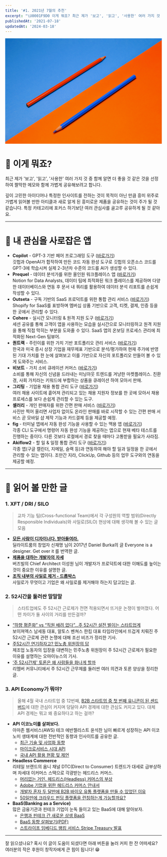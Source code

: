 ```yaml
---
title: '#1. 2021년 7월의 추천'
excerpt: "\U0001F9D0 이게 뭐죠? 최근 제가 '보고', '읽고', '사용한' 여러 가지 것 중 함께 알면 더 좋을 것 같은 것을 선정하여 짤막한 메모와 함께 가볍게 공유해보려고 합니다. 깊이 고민한 아이디어나 특정한 인사이트를 전하는 것이 목적이 아닌 만큼 흥미 위주로 가볍게 읽어볼 만한 아티클과 새로 알게 된 흥미로운 제품을 공유하는 것이 주가 될 것 같습니다. 특..."
publishedAt: '2021-07-18'
updatedAt: '2024-03-18'
---
```

![Cover Image](images/c4jTbfP98.jpeg)

# 🧐 이게 뭐죠? 
최근 제가 '보고', '읽고', '사용한' 여러 가지 것 중 함께 알면 더 좋을 것 같은 것을 선정하여 짤막한 메모와 함께 가볍게 공유해보려고 합니다. 

깊이 고민한 아이디어나 특정한 인사이트를 전하는 것이 목적이 아닌 만큼 흥미 위주로 가볍게 읽어볼 만한 아티클과 새로 알게 된 흥미로운 제품을 공유하는 것이 주가 될 것 같습니다. 특정 카테고리에 포커스 하기보단 여러 관심사를 골고루 공유하게 될 것 같아요. 

---

# 📱 내 관심을 사로잡은 앱
- **Copilot** - GPT-3 기반 페어 프로그래밍 도구 ([바로가기](https://copilot.github.com/))   
   깃헙과 OpenAI가 합작하여 만든 코드 자동 완성 도구로 깃헙의 오픈소스 코드를 GPT-3에 학습시켜 실제 2-3년차 수준의 코드를 AI가 생성할 수 있다.
- **Prequel** - 데이터 분석가를 위한 올인원 워크플레이스 앱 ([바로가기](https://www.prequel.ai/?ref=sonujung))   
   Notion for Data Analysts, 데이터 팀에 최적화된 워크 플레이스를 제공하며 다양한 데이터베이스와 연동 후 문서 내 쿼리를 활용하여 데이터 분석 리포트를 손쉽게 작성할 수 있다.
- **Outseta** - 구독 기반의 SaaS 프로덕트를 위한 통합 관리 서비스 ([바로가기](https://www.outseta.com/?ref=sonujung))   
   Shopify for SaaS를 표방하며 멤버십 상품 기반으로 고객, 티켓, 결제, 인증 등을 한 곳에서 관리할 수 있다.
- **Cohere** - 실시간 모니터링 & 원격 지원 도구 ([바로가기](https://cohere.so/replay?ref=sonujung))   
   세션 공유를 통해 고객이 앱을 사용하는 모습을 실시간으로 모니터링하고 원격 지원을 통해 직접 막히는 부분을 도와줄 수 있다. SaaS 앱의 온보딩 프로세스 관리에 최적화된 Next-Gen 팀뷰어.
- **퀀트랙** - 주린이를 위한 가치 기반 포트폴리오 관리 서비스 ([바로가기](https://quantrack.hoztec.com/?ref=sonujung))   
   한국과 미국 증시 상장 기업을 재무제표 기반으로 분석/평가하여 현재 주가에 반영된 기대 가치를 한 눈에 살펴보고 이를 기반으로 자신의 포트폴리오 만들어 볼 수 있게 도와주는 서비스.
- **비보트** - 가치 소비 큐레이션 커머스 ([바로가기](https://www.bvoat.com/?ref=sonujung))   
   소비를 통해 자신의 신념을 드러내는 미닝아웃 트렌드를 겨냥한 마켓플레이스. 친환경, 사회 가치라는 키워드에 부합하는 상품을 큐레이션 하여 모아서 판매. 
- **그리팅** - 기업용 채용 통합 관리 도구 ([바로가기](https://greetinghr.com/?ref=sonujung))   
   여러 채용 사이트에 흩어져 관리되고 있는 채용 지원자 정보를 한 곳에 모아서 채용 프로세스를 보다 손쉽게 관리할 수 있는 도구.
- **셀러리** - 개인 판매자를 위한 간편 판매 서비스 ([바로가기](https://selleree.shop/?ref=sonujung))   
   사진만 찍어 올리면 사업자 없이도 온라인 판매를 바로 시작할 수 있는 간편 판매 서비스 곧 모바일 샵 제작 기능과 카드결제 등을 제공할 예정.
- **fig** - 터미널 앱에서 자동 완성 기능을 사용할 수 있는 맥용 앱 ([바로가기](https://fig.io/?ref=sonujung))   
   각종 CLI 도구에서 명령어 자동 완성 기능을 제공하는 앱으로 현재 베타 테스트를 진행하는 중이다. 다른 것보다 로컬에서 경로 찾을 때마다 고통받을 필요가 사라짐.
- **Akiflow2** - 할 일 & 일정 통합 관리 도구 ([바로가기](https://akiflow.com/?ref=sonujung))   
   각종 앱(구글 캘린더, 지메일, 슬랙 등)과 연동하여 해야 할 일과 일정을 한 곳에서 관리할 수 있는 앱이다. 조만간 지라, ClickUp, Github 등의 업무 도구와의 연동을 제공할 예정.



--- 

# 🔖 읽어 볼 만한 글
### 1. XFT / DRI / SILO 
> 교차 기능 팀(Cross-functional Team)에서 각 구성원의 역할 범위(Directly Responsible Individuals)와 사일로(SILO) 현상에 대해 생각해 볼 수 있는 글 모음

- [**모든 사람이 디자이너다. 받아들여라.**](https://medium.com/delightroom/%EB%AA%A8%EB%93%A0-%EC%82%AC%EB%9E%8C%EC%9D%B4-%EB%94%94%EC%9E%90%EC%9D%B4%EB%84%88%EB%8B%A4-64f2875e6bb4)   
딜라이트룸의 창업자 신재명 님이 2017년 Daniel Burka의 글 Everyone is a designer. Get over it 를 번역한 글. 
- [**제품을 대하는 개발자의 자세**](https://ssowonny.medium.com/%EC%A0%9C%ED%92%88%EC%9D%84-%EB%8C%80%ED%95%98%EB%8A%94-%EA%B0%9C%EB%B0%9C%EC%9E%90%EC%9D%98-%EC%9E%90%EC%84%B8-56c051a0198e)   
버즈빌의 Chief Architect 이성원 님이 개발자가 프로덕트에 대한 이해도를 높이는 것이 중요한 이유를 설명한 글.
- [**조직 내부의 사일로 제거 - 드롭박스**](https://experience.dropbox.com/ko-kr/resources/breaking-down-silos-between-teams)   
사일로가 무엇이고 기업은 왜 사일로를 제거해야 하는지 담고있는 글.

### 2. 52시간을 둘러싼 말말말
> 스타트업에도 주 52시간 근로제가 전면 적용되면서 뜨거운 논쟁이 벌어졌다. 어떤 차이가 둘 사이의 거리를 만든걸까?

- [“하향 평준화” vs “직원 배려 없다”…주 52시간 설전 벌이는 스타트업계](https://biz.chosun.com/it-science/ict/2021/07/08/LJVIQSGHZ5FDNKJVZBST4QE76I/)   
   보이져엑스 남세동 대표, 알토스 벤쳐스 한킴 대표 타임라인에서 뜨겁게 치뤄진 주 52시간 근로제 관련 논쟁에 대해 조선 비즈가 정리한 기사.
- [주52시간 연기하자고? 민노총 위원장의 답](http://www.ohmynews.com/NWS_Web/View/at_pg.aspx?CNTN_CD=A0002750674)   
   제조업 노동자의 입장을 대변하는 민주노총 위원장이 주 52시간 근로제가 필요한 이유를 설명하는 오마이뉴스의 기사.
- [‘주 52시간제' 토론은 왜 사람들을 화나게 할까](http://m.newspic.kr/view.html?nid=2021071517173764491&pn=498&fbclid=IwAR2sFuDXnAp3K3cD4ic6VQCQ7hkLnTaDR78DrHpbzrSiaQ7zo2pENPXghvk)   
   리멤버 커뮤니티에서 주 52시간 근무제를 둘러싼 여러 의견과 토론 양상을 정리한 글.

### 3. API Economy가 뭐야?
> 올해 4월 국내 스타트업 중 12번째, [B2B 스타트업 중 첫 번째 유니콘이 된 센드버드](https://www.bloter.net/newsView/blt202104080017)에 대한 관심이 커지며 덩달아 API 경제에 대한 관심도 커지고 있다. 대체 API 경제는 뭐고 왜 중요하다고 하는 걸까?

- **API 이코노미를 살펴보다.**   
   아마존 웹서비스(AWS) 테크 에반젤리스트 윤석찬 님이 빠르게 성장하는 API 이코노미 생태계에 대한 전반적인 동향과 인사이트를 공유한 글. 
   - [최근 기술 및 사업화 동향](http://channy.creation.net/blog/1371) 
   - [마이크로서비스 시대 API](http://channy.creation.net/blog/1382) 
   - [국내 API 활용 현황 및 제언](http://channy.creation.net/blog/1388) 
- **Headless Commerce**   
   리테일 브랜드의 옴니 채널 DTC(Direct to Consumer) 트렌드가 대세로 급부상하며 차세대 이커머스 스택으로 각광받는 헤드리스 커머스.
   - [머리없는 거인. 헤드리스(Headless) 커머스의 부상](https://www.shinsegaegroupnewsroom.com/63041/)   
   - [Adobe 기업을 위한 헤드리스 커머스 안내서](https://www.itworld.co.kr/techlibrary/155376)      
   - [개발자 혼자 두 달만에 B2B 바이오 유통 플랫폼을 만들 수 있었던 이유](https://clayful.io/stories/interview-cacheby)
   - [50일만에 크라우드 펀딩 플랫폼을 런칭하는게 가능할까요?](https://clayful.io/stories/interview-moye)
- **BaaS(Banking as a Service)**   
   많은 금융기관과 핀테크 기업이 눈독 들이고 있는 BaaS에 대해 알아보자.
   - [은행과 핀테크 간 새로운 상생 BaaS](https://newsroom.koscom.co.kr/25502) 
   - [BaaS 동향 살펴보기(PDF)](https://www.bank-as-a-service.com/BaaS_ko.pdf)
   - [스트라이프 임베디드 뱅킹 서비스 Stripe Treasury 발표](https://report.roa.ai/article/168574)

---

잘 읽으셨나요? 혹시 이 글이 도움이 되셨다면 아래 버튼을 눌러 커피 한 잔 어떠세요? 여러분의 작은 후원이 창작자에게 큰 힘이 됩니다! 😁
